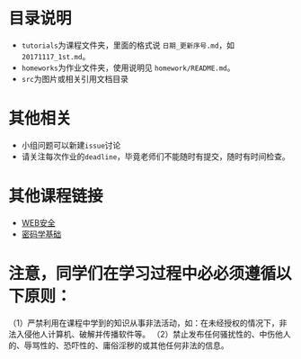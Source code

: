 # 目录说明
- `tutorials`为课程文件夹，里面的格式说 `日期_更新序号.md`，如`20171117_1st.md`。
- `homeworks`为作业文件夹，使用说明见 `homework/README.md`。
- `src`为图片或相关引用文档目录

# 其他相关
* 小组问题可以新建`issue`讨论
* 请关注每次作业的`deadline`，毕竟老师们不能随时有提交，随时有时间检查。

# 其他课程链接
* [WEB安全](https://github.com/DigBullTech-viewer/ctf_web)
* [密码学基础](https://github.com/DigBullTech-sec0cr/Cryptology)

# 注意，同学们在学习过程中必必须遵循以下原则：
（1）严禁利用在课程中学到的知识从事非法活动，如：在未经授权的情况下，非法入侵他人计算机、破解并传播软件等。
（2）禁止发布任何骚扰性的、中伤他人的、辱骂性的、恐吓性的、庸俗淫秽的或其他任何非法的信息。
